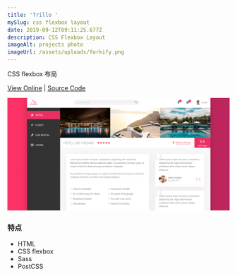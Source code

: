 ```yaml
---
title: 'Trillo '
mySlug: css flexbox layout
date: 2019-09-12T09:11:25.677Z
description: CSS Flexbox Layout
imageAlt: projects photo
imageUrl: /assets/uploads/forkify.png
---
```

CSS flexbox 布局

[View Online](https://flexcss.netlify.com/) | [Source Code](https://github.com/byodian/trillo/)

![](https://raw.githubusercontent.com/byodian/logpic/master/forkify3.png)

### 特点
- HTML
- CSS flexbox
- Sass
- PostCSS

